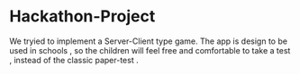 # Hackathon-Project
We tryied to implement a Server-Client type game. The app is design to be used in schools , so the children will feel free and comfortable to take a test , instead of the classic paper-test . 

